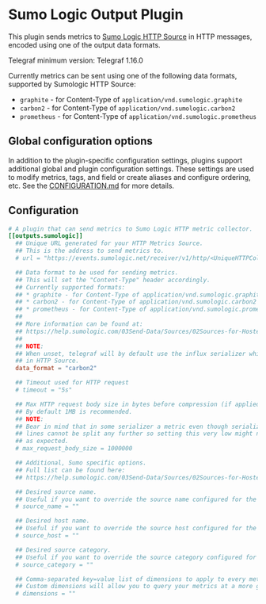 # Sumo Logic Output Plugin

This plugin sends metrics to [Sumo Logic HTTP Source][http-source] in HTTP
messages, encoded using one of the output data formats.

Telegraf minimum version: Telegraf 1.16.0

Currently metrics can be sent using one of the following data formats, supported
by Sumologic HTTP Source:

* `graphite` - for Content-Type of `application/vnd.sumologic.graphite`
* `carbon2` - for Content-Type of `application/vnd.sumologic.carbon2`
* `prometheus` - for Content-Type of `application/vnd.sumologic.prometheus`

[http-source]: https://help.sumologic.com/03Send-Data/Sources/02Sources-for-Hosted-Collectors/HTTP-Source/Upload-Metrics-to-an-HTTP-Source

## Global configuration options <!-- @/docs/includes/plugin_config.md -->

In addition to the plugin-specific configuration settings, plugins support
additional global and plugin configuration settings. These settings are used to
modify metrics, tags, and field or create aliases and configure ordering, etc.
See the [CONFIGURATION.md][CONFIGURATION.md] for more details.

[CONFIGURATION.md]: ../../../docs/CONFIGURATION.md#plugins

## Configuration

```toml @sample.conf
# A plugin that can send metrics to Sumo Logic HTTP metric collector.
[[outputs.sumologic]]
  ## Unique URL generated for your HTTP Metrics Source.
  ## This is the address to send metrics to.
  # url = "https://events.sumologic.net/receiver/v1/http/<UniqueHTTPCollectorCode>"

  ## Data format to be used for sending metrics.
  ## This will set the "Content-Type" header accordingly.
  ## Currently supported formats:
  ## * graphite - for Content-Type of application/vnd.sumologic.graphite
  ## * carbon2 - for Content-Type of application/vnd.sumologic.carbon2
  ## * prometheus - for Content-Type of application/vnd.sumologic.prometheus
  ##
  ## More information can be found at:
  ## https://help.sumologic.com/03Send-Data/Sources/02Sources-for-Hosted-Collectors/HTTP-Source/Upload-Metrics-to-an-HTTP-Source#content-type-headers-for-metrics
  ##
  ## NOTE:
  ## When unset, telegraf will by default use the influx serializer which is currently unsupported
  ## in HTTP Source.
  data_format = "carbon2"

  ## Timeout used for HTTP request
  # timeout = "5s"

  ## Max HTTP request body size in bytes before compression (if applied).
  ## By default 1MB is recommended.
  ## NOTE:
  ## Bear in mind that in some serializer a metric even though serialized to multiple
  ## lines cannot be split any further so setting this very low might not work
  ## as expected.
  # max_request_body_size = 1000000

  ## Additional, Sumo specific options.
  ## Full list can be found here:
  ## https://help.sumologic.com/03Send-Data/Sources/02Sources-for-Hosted-Collectors/HTTP-Source/Upload-Metrics-to-an-HTTP-Source#supported-http-headers

  ## Desired source name.
  ## Useful if you want to override the source name configured for the source.
  # source_name = ""

  ## Desired host name.
  ## Useful if you want to override the source host configured for the source.
  # source_host = ""

  ## Desired source category.
  ## Useful if you want to override the source category configured for the source.
  # source_category = ""

  ## Comma-separated key=value list of dimensions to apply to every metric.
  ## Custom dimensions will allow you to query your metrics at a more granular level.
  # dimensions = ""
```
